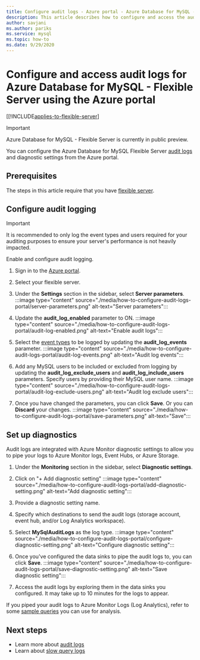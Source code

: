 ```yaml
---
title: Configure audit logs - Azure portal - Azure Database for MySQL - Flexible Server
description: This article describes how to configure and access the audit logs in Azure Database for MySQL Flexible Server from the Azure portal.
author: savjani
ms.author: pariks
ms.service: mysql
ms.topic: how-to
ms.date: 9/29/2020
---
```


# Configure and access audit logs for Azure Database for MySQL - Flexible Server using the Azure portal

[[!INCLUDE[applies-to-flexible-server](../includes/applies-to-flexible-server.md)]

> [!IMPORTANT]
> Azure Database for MySQL - Flexible Server is currently in public preview.

You can configure the Azure Database for MySQL Flexible Server [audit logs](concepts-audit-logs.md) and diagnostic settings from the Azure portal.

## Prerequisites

The steps in this article require that you have [flexible server](quickstart-create-server-portal.md).

## Configure audit logging

>[!IMPORTANT]
> It is recommended to only log the event types and users required for your auditing purposes to ensure your server's performance is not heavily impacted.

Enable and configure audit logging.

1. Sign in to the [Azure portal](https://portal.azure.com/).

1. Select your flexible server.

1. Under the **Settings** section in the sidebar, select **Server parameters**.
    :::image type="content" source="./media/how-to-configure-audit-logs-portal/server-parameters.png" alt-text="Server parameters":::

1. Update the **audit_log_enabled** parameter to ON.
    :::image type="content" source="./media/how-to-configure-audit-logs-portal/audit-log-enabled.png" alt-text="Enable audit logs":::

1. Select the [event types](concepts-audit-logs.md#configure-audit-logging) to be logged by updating the **audit_log_events** parameter.
    :::image type="content" source="./media/how-to-configure-audit-logs-portal/audit-log-events.png" alt-text="Audit log events":::

1. Add any MySQL users to be included or excluded from logging by updating the **audit_log_exclude_users** and **audit_log_include_users** parameters. Specify users by providing their MySQL user name.
    :::image type="content" source="./media/how-to-configure-audit-logs-portal/audit-log-exclude-users.png" alt-text="Audit log exclude users":::

1. Once you have changed the parameters, you can click **Save**. Or you can **Discard** your changes.
    :::image type="content" source="./media/how-to-configure-audit-logs-portal/save-parameters.png" alt-text="Save":::

## Set up diagnostics

Audit logs are integrated with Azure Monitor diagnostic settings to allow you to pipe your logs to Azure Monitor logs, Event Hubs, or Azure Storage.

1. Under the **Monitoring** section in the sidebar, select **Diagnostic settings**.

1. Click on "+ Add diagnostic setting"
    :::image type="content" source="./media/how-to-configure-audit-logs-portal/add-diagnostic-setting.png" alt-text="Add diagnostic setting":::

1. Provide a diagnostic setting name.

1. Specify which destinations to send the audit logs (storage account, event hub, and/or Log Analytics workspace).

1. Select **MySqlAuditLogs** as the log type.
    :::image type="content" source="./media/how-to-configure-audit-logs-portal/configure-diagnostic-setting.png" alt-text="Configure diagnostic setting":::

1. Once you've configured the data sinks to pipe the audit logs to, you can click **Save**.
    :::image type="content" source="./media/how-to-configure-audit-logs-portal/save-diagnostic-setting.png" alt-text="Save diagnostic setting":::

1. Access the audit logs by exploring them in the data sinks you configured. It may take up to 10 minutes for the logs to appear.

If you piped your audit logs to Azure Monitor Logs (Log Analytics), refer to some [sample queries](concepts-audit-logs.md#analyze-logs-in-azure-monitor-logs) you can use for analysis.  

## Next steps

- Learn more about [audit logs](concepts-audit-logs.md)
- Learn about [slow query logs](concepts-slow-query-logs.md)
<!-- - Learn how to configure audit logs in the [Azure CLI](howto-configure-audit-logs-cli.md)-->
